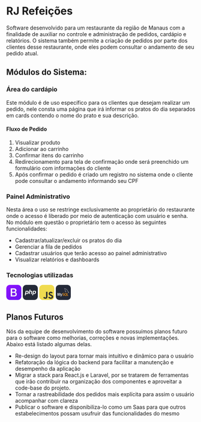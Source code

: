 # RJ Refeições

Software desenvolvido para um restaurante da região de Manaus com a finalidade de auxiliar no controle e administração de pedidos, cardápio e relatórios. O sistema também permite a criação de pedidos por parte dos clientes desse restaurante, onde eles podem consultar o andamento de seu pedido atual.

## Módulos do Sistema:

<h3>Área do cardápio</h3>
Este módulo é de uso específico para os clientes que desejam realizar um pedido, nele consta uma página que irá informar os pratos do dia separados em cards contendo o nome do prato e sua descrição. 
<h4>Fluxo de Pedido</h4>
<ol>
  <li>Visualizar produto</li>
  <li>Adicionar ao carrinho</li>
  <li>Confirmar itens do carrinho</li>
  <li>Redirecionamento para tela de confirmação onde será preenchido um formulário com informações do cliente</li>
  <li>Após confirmar o pedido é criado um registro no sistema onde o cliente pode consultar o andamento informando seu CPF</li>
</ol>

<h3>Painel Administrativo</h3>
<p>Nesta área o uso se restringe exclusivamente ao proprietário do restaurante onde o acesso é liberado por meio de autenticação com usuário e senha. No módulo em questão o proprietário tem o acesso às seguintes funcionalidades:</p>

<ul>
  <li>Cadastrar/atualizar/excluir os pratos do dia</li>
  <li>Gerenciar a fila de pedidos</li>
  <li>Cadastrar usuários que terão acesso ao painel administrativo</li>
  <li>Visualizar relatórios e dashboards</li>
</ul>

<h3>Tecnologias utilizadas</h3>
<div style="display:inline-block;">
  <img src="https://raw.githubusercontent.com/tandpfun/skill-icons/65dea6c4eaca7da319e552c09f4cf5a9a8dab2c8/icons/Bootstrap.svg" width="40px">
  <img src="https://raw.githubusercontent.com/tandpfun/skill-icons/65dea6c4eaca7da319e552c09f4cf5a9a8dab2c8/icons/PHP-Dark.svg" width="40px">
  <img src="https://raw.githubusercontent.com/tandpfun/skill-icons/65dea6c4eaca7da319e552c09f4cf5a9a8dab2c8/icons/JavaScript.svg" width="40px">
  <img src="https://raw.githubusercontent.com/tandpfun/skill-icons/65dea6c4eaca7da319e552c09f4cf5a9a8dab2c8/icons/MySQL-Dark.svg" width="40px">
</div>

## Planos Futuros
Nós da equipe de desenvolvimento do software possuímos planos futuro para o software como melhorias, correções e novas implementações. Abaixo está listado algumas delas.
<ul>
  <li>Re-design do layout para tornar mais intuitivo e dinâmico para o usuário</li>
  <li>Refatoração da lógica do backend para facilitar a manutenção e desempenho da aplicação</li>
  <li>Migrar a stack para React.js e Laravel, por se tratarem de ferramentas que irão contribuir na organização dos componentes e aproveitar a code-base do projeto.</li>
  <li>Tornar a rastreabilidade dos pedidos mais explícita para assim o usuário acompanhar com clareza</li>
  <li>Publicar o software e disponibiliza-lo como um Saas para que outros estabelecimentos possam usufruir das funcionalidades do mesmo</li>
</ul>
